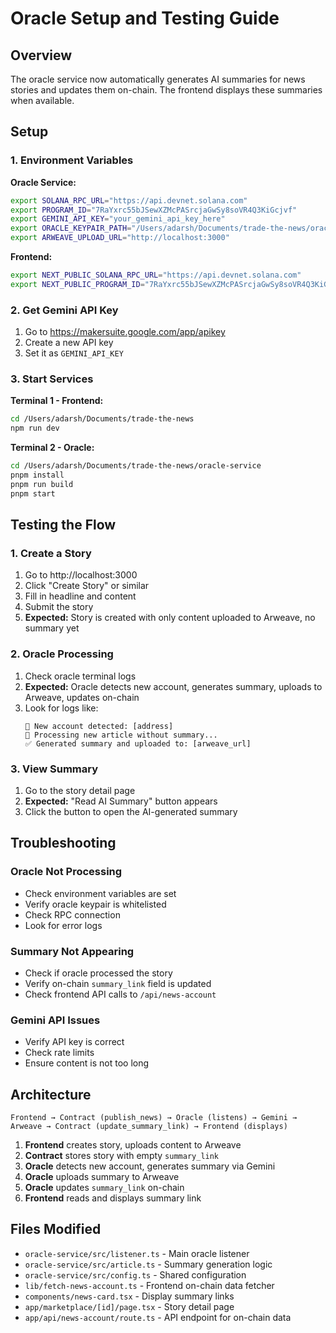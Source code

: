 # Oracle Setup and Testing Guide

## Overview
The oracle service now automatically generates AI summaries for news stories and updates them on-chain. The frontend displays these summaries when available.

## Setup

### 1. Environment Variables

**Oracle Service:**
```bash
export SOLANA_RPC_URL="https://api.devnet.solana.com"
export PROGRAM_ID="7RaYxrc55bJSewXZMcPASrcjaGwSy8soVR4Q3KiGcjvf"
export GEMINI_API_KEY="your_gemini_api_key_here"
export ORACLE_KEYPAIR_PATH="/Users/adarsh/Documents/trade-the-news/oracle-keypair.json"
export ARWEAVE_UPLOAD_URL="http://localhost:3000"
```

**Frontend:**
```bash
export NEXT_PUBLIC_SOLANA_RPC_URL="https://api.devnet.solana.com"
export NEXT_PUBLIC_PROGRAM_ID="7RaYxrc55bJSewXZMcPASrcjaGwSy8soVR4Q3KiGcjvf"
```

### 2. Get Gemini API Key
1. Go to https://makersuite.google.com/app/apikey
2. Create a new API key
3. Set it as `GEMINI_API_KEY`

### 3. Start Services

**Terminal 1 - Frontend:**
```bash
cd /Users/adarsh/Documents/trade-the-news
npm run dev
```

**Terminal 2 - Oracle:**
```bash
cd /Users/adarsh/Documents/trade-the-news/oracle-service
pnpm install
pnpm run build
pnpm start
```

## Testing the Flow

### 1. Create a Story
1. Go to http://localhost:3000
2. Click "Create Story" or similar
3. Fill in headline and content
4. Submit the story
5. **Expected:** Story is created with only content uploaded to Arweave, no summary yet

### 2. Oracle Processing
1. Check oracle terminal logs
2. **Expected:** Oracle detects new account, generates summary, uploads to Arweave, updates on-chain
3. Look for logs like:
   ```
   📰 New account detected: [address]
   🔄 Processing new article without summary...
   ✅ Generated summary and uploaded to: [arweave_url]
   ```

### 3. View Summary
1. Go to the story detail page
2. **Expected:** "Read AI Summary" button appears
3. Click the button to open the AI-generated summary

## Troubleshooting

### Oracle Not Processing
- Check environment variables are set
- Verify oracle keypair is whitelisted
- Check RPC connection
- Look for error logs

### Summary Not Appearing
- Check if oracle processed the story
- Verify on-chain `summary_link` field is updated
- Check frontend API calls to `/api/news-account`

### Gemini API Issues
- Verify API key is correct
- Check rate limits
- Ensure content is not too long

## Architecture

```
Frontend → Contract (publish_news) → Oracle (listens) → Gemini → Arweave → Contract (update_summary_link) → Frontend (displays)
```

1. **Frontend** creates story, uploads content to Arweave
2. **Contract** stores story with empty `summary_link`
3. **Oracle** detects new account, generates summary via Gemini
4. **Oracle** uploads summary to Arweave
5. **Oracle** updates `summary_link` on-chain
6. **Frontend** reads and displays summary link

## Files Modified

- `oracle-service/src/listener.ts` - Main oracle listener
- `oracle-service/src/article.ts` - Summary generation logic
- `oracle-service/src/config.ts` - Shared configuration
- `lib/fetch-news-account.ts` - Frontend on-chain data fetcher
- `components/news-card.tsx` - Display summary links
- `app/marketplace/[id]/page.tsx` - Story detail page
- `app/api/news-account/route.ts` - API endpoint for on-chain data

